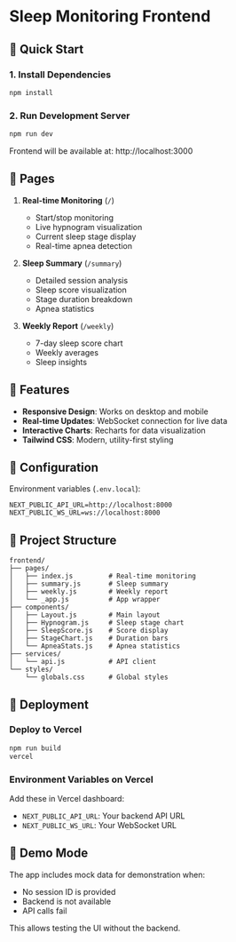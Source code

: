 # Sleep Monitoring Frontend

## 🚀 Quick Start

### 1. Install Dependencies
```bash
npm install
```

### 2. Run Development Server
```bash
npm run dev
```

Frontend will be available at: http://localhost:3000

## 📱 Pages

1. **Real-time Monitoring** (`/`)
   - Start/stop monitoring
   - Live hypnogram visualization
   - Current sleep stage display
   - Real-time apnea detection

2. **Sleep Summary** (`/summary`)
   - Detailed session analysis
   - Sleep score visualization
   - Stage duration breakdown
   - Apnea statistics

3. **Weekly Report** (`/weekly`)
   - 7-day sleep score chart
   - Weekly averages
   - Sleep insights

## 🎨 Features

- **Responsive Design**: Works on desktop and mobile
- **Real-time Updates**: WebSocket connection for live data
- **Interactive Charts**: Recharts for data visualization
- **Tailwind CSS**: Modern, utility-first styling

## 🔧 Configuration

Environment variables (`.env.local`):
```
NEXT_PUBLIC_API_URL=http://localhost:8000
NEXT_PUBLIC_WS_URL=ws://localhost:8000
```

## 📁 Project Structure
```
frontend/
├── pages/
│   ├── index.js         # Real-time monitoring
│   ├── summary.js       # Sleep summary
│   ├── weekly.js        # Weekly report
│   └── _app.js          # App wrapper
├── components/
│   ├── Layout.js        # Main layout
│   ├── Hypnogram.js     # Sleep stage chart
│   ├── SleepScore.js    # Score display
│   ├── StageChart.js    # Duration bars
│   └── ApneaStats.js    # Apnea statistics
├── services/
│   └── api.js           # API client
└── styles/
    └── globals.css      # Global styles
```

## 🚀 Deployment

### Deploy to Vercel
```bash
npm run build
vercel
```

### Environment Variables on Vercel
Add these in Vercel dashboard:
- `NEXT_PUBLIC_API_URL`: Your backend API URL
- `NEXT_PUBLIC_WS_URL`: Your WebSocket URL

## 🧪 Demo Mode

The app includes mock data for demonstration when:
- No session ID is provided
- Backend is not available
- API calls fail

This allows testing the UI without the backend.